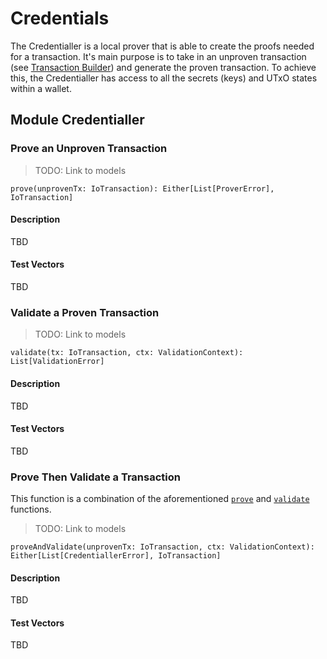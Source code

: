 # Credentials

The Credentialler is a local prover that is able to create the proofs needed for a transaction. It's main purpose is to take in an unproven transaction (see [Transaction Builder](../NativeTransactor/NativeTransactor.md)) and generate the proven transaction. To achieve this, the Credentialler has access to all the secrets (keys) and UTxO states within a wallet.

## Module Credentialler

### Prove an Unproven Transaction

> TODO: Link to models

```
prove(unprovenTx: IoTransaction): Either[List[ProverError], IoTransaction]
```

#### Description

TBD

#### Test Vectors

TBD

### Validate a Proven Transaction

> TODO: Link to models

```
validate(tx: IoTransaction, ctx: ValidationContext): List[ValidationError]
```

#### Description

TBD

#### Test Vectors

TBD

### Prove Then Validate a Transaction

This function is a combination of the aforementioned [`prove`](#prove-an-unproven-transaction) and [`validate`](#validate-a-proven-transaction) functions.

> TODO: Link to models

```
proveAndValidate(unprovenTx: IoTransaction, ctx: ValidationContext): Either[List[CredentiallerError], IoTransaction]
```

#### Description

TBD

#### Test Vectors

TBD